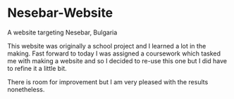 # Nesebar-Website
A website targeting Nesebar, Bulgaria

This website was originally a school project and I learned a lot in the making.
Fast forward to today I was assigned a coursework which tasked me with making a website and so I decided to re-use this one
but I did have to refine it a little bit.

There is room for improvement but I am very pleased with the results nonetheless.
